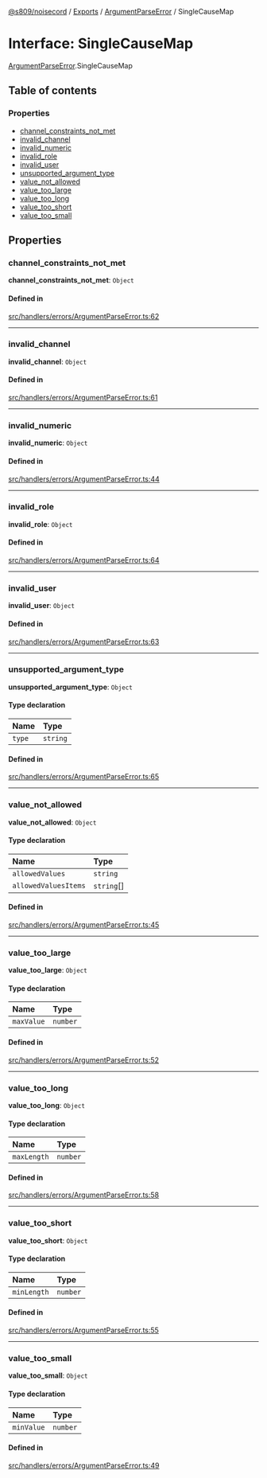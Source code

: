 [@s809/noisecord](../README.md) / [Exports](../modules.md) / [ArgumentParseError](../modules/ArgumentParseError.md) / SingleCauseMap

# Interface: SingleCauseMap

[ArgumentParseError](../modules/ArgumentParseError.md).SingleCauseMap

## Table of contents

### Properties

- [channel\_constraints\_not\_met](ArgumentParseError.SingleCauseMap.md#channel_constraints_not_met)
- [invalid\_channel](ArgumentParseError.SingleCauseMap.md#invalid_channel)
- [invalid\_numeric](ArgumentParseError.SingleCauseMap.md#invalid_numeric)
- [invalid\_role](ArgumentParseError.SingleCauseMap.md#invalid_role)
- [invalid\_user](ArgumentParseError.SingleCauseMap.md#invalid_user)
- [unsupported\_argument\_type](ArgumentParseError.SingleCauseMap.md#unsupported_argument_type)
- [value\_not\_allowed](ArgumentParseError.SingleCauseMap.md#value_not_allowed)
- [value\_too\_large](ArgumentParseError.SingleCauseMap.md#value_too_large)
- [value\_too\_long](ArgumentParseError.SingleCauseMap.md#value_too_long)
- [value\_too\_short](ArgumentParseError.SingleCauseMap.md#value_too_short)
- [value\_too\_small](ArgumentParseError.SingleCauseMap.md#value_too_small)

## Properties

### channel\_constraints\_not\_met

 **channel\_constraints\_not\_met**: `Object`

#### Defined in

[src/handlers/errors/ArgumentParseError.ts:62](https://github.com/s809/noisecord/blob/master/src/handlers/errors/ArgumentParseError.ts#L62)

___

### invalid\_channel

 **invalid\_channel**: `Object`

#### Defined in

[src/handlers/errors/ArgumentParseError.ts:61](https://github.com/s809/noisecord/blob/master/src/handlers/errors/ArgumentParseError.ts#L61)

___

### invalid\_numeric

 **invalid\_numeric**: `Object`

#### Defined in

[src/handlers/errors/ArgumentParseError.ts:44](https://github.com/s809/noisecord/blob/master/src/handlers/errors/ArgumentParseError.ts#L44)

___

### invalid\_role

 **invalid\_role**: `Object`

#### Defined in

[src/handlers/errors/ArgumentParseError.ts:64](https://github.com/s809/noisecord/blob/master/src/handlers/errors/ArgumentParseError.ts#L64)

___

### invalid\_user

 **invalid\_user**: `Object`

#### Defined in

[src/handlers/errors/ArgumentParseError.ts:63](https://github.com/s809/noisecord/blob/master/src/handlers/errors/ArgumentParseError.ts#L63)

___

### unsupported\_argument\_type

 **unsupported\_argument\_type**: `Object`

#### Type declaration

| Name | Type |
| :------ | :------ |
| `type` | `string` |

#### Defined in

[src/handlers/errors/ArgumentParseError.ts:65](https://github.com/s809/noisecord/blob/master/src/handlers/errors/ArgumentParseError.ts#L65)

___

### value\_not\_allowed

 **value\_not\_allowed**: `Object`

#### Type declaration

| Name | Type |
| :------ | :------ |
| `allowedValues` | `string` |
| `allowedValuesItems` | `string`[] |

#### Defined in

[src/handlers/errors/ArgumentParseError.ts:45](https://github.com/s809/noisecord/blob/master/src/handlers/errors/ArgumentParseError.ts#L45)

___

### value\_too\_large

 **value\_too\_large**: `Object`

#### Type declaration

| Name | Type |
| :------ | :------ |
| `maxValue` | `number` |

#### Defined in

[src/handlers/errors/ArgumentParseError.ts:52](https://github.com/s809/noisecord/blob/master/src/handlers/errors/ArgumentParseError.ts#L52)

___

### value\_too\_long

 **value\_too\_long**: `Object`

#### Type declaration

| Name | Type |
| :------ | :------ |
| `maxLength` | `number` |

#### Defined in

[src/handlers/errors/ArgumentParseError.ts:58](https://github.com/s809/noisecord/blob/master/src/handlers/errors/ArgumentParseError.ts#L58)

___

### value\_too\_short

 **value\_too\_short**: `Object`

#### Type declaration

| Name | Type |
| :------ | :------ |
| `minLength` | `number` |

#### Defined in

[src/handlers/errors/ArgumentParseError.ts:55](https://github.com/s809/noisecord/blob/master/src/handlers/errors/ArgumentParseError.ts#L55)

___

### value\_too\_small

 **value\_too\_small**: `Object`

#### Type declaration

| Name | Type |
| :------ | :------ |
| `minValue` | `number` |

#### Defined in

[src/handlers/errors/ArgumentParseError.ts:49](https://github.com/s809/noisecord/blob/master/src/handlers/errors/ArgumentParseError.ts#L49)
